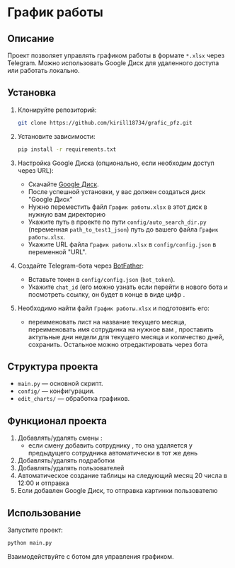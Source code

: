 
# График работы

## Описание
Проект позволяет управлять графиком работы в формате `*.xlsx` через Telegram. Можно использовать Google Диск для удаленного доступа или работать локально.

## Установка
1. Клонируйте репозиторий:
   ```bash
   git clone https://github.com/kirill18734/grafic_pfz.git
   ```
2. Установите зависимости:
   ```bash
   pip install -r requirements.txt
   ```

3. Настройка Google Диска (опционально, если необходим доступ через URL):
   - Скачайте [Google Диск](https://ipv4.google.com/intl/ru_ALL/drive/download/).
   - После успешной установки, у вас должен создаться диск "Google Диск"
   - Нужно переместить файл `График работы.xlsx` в этот диск в нужную вам директорию 
   - Укажите путь  в проекте по пути `config/auto_search_dir.py` (переменная `path_to_test1_json`) путь до вашего файла `График работы.xlsx`.
   - Укажите URL файла `График работы.xlsx` в `config/config.json` в переменной "URL".

4. Создайте Telegram-бота через [BotFather](https://web.telegram.org/k/#@BotFather):
   - Вставьте токен в `config/config.json` (`bot_token`).
   - Укажите `chat_id` (его можно узнать если перейти в нового бота и посмотреть ссылку, он будет в конце в виде цифр .
   
5. Необходимо найти файл `График работы.xlsx` и подготовить его: 
   - переименовать лист на название текущего месяца, переименовать имя сотрудинка на нужное вам  , проставить актульные дни недели для текущего месяца и количество дней,  сохранить. Остальное можно отредактировать через бота  
## Структура проекта
- `main.py` — основной скрипт.
- `config/` — конфигурации.
- `edit_charts/` — обработка графиков. 
## Функционал проекта
1. Добавлять/удалять смены :
   - если смену добавить сотруднику , то она удаляется у предыдущего сотрудника автоматически в тот же день
2. Добавлять/удалять подработки
3. Добавлять/удалять пользователей
4. Автоматическое создание таблицы на следующий месяц 20 числа в 12:00 и отправка
5. Если добавлен Google Диск, то отправка картинки пользователю
## Использование
Запустите проект:
```bash
python main.py
```
Взаимодействуйте с ботом для управления графиком.

